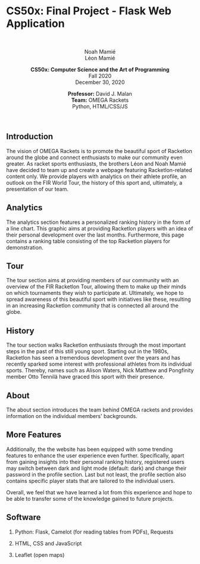# CS50x: Final Project - Flask Web Application #

<br />

<p align="center">
Noah Mamié <br />
Léon Mamié <br />
</p>

<p align="center">
<b>CS50x: Computer Science and the Art of Programming</b> <br />
Fall 2020 <br />
December 30, 2020
</p>

<p align="center">
<b>Professor:</b> David J. Malan <br />
<b>Team:</b> OMEGA Rackets <br />
Python, HTML/CSS/JS
</p>
<br />


## Introduction

The vision of OMEGA Rackets is to promote the beautiful sport of Racketlon around the globe and connect enthusiasts to make our community even greater.
As racket sports enthusiasts, the brothers Léon and Noah Mamié have decided to team up and create a webpage featuring Racketlon-related content only.
We provide players with analytics on their athlete profile, an outlook on the FIR World Tour, the history of this sport and, ultimately, a presentation of our team.

## Analytics

The analytics section features a personalized ranking history in the form of a line chart.
This graphic aims at providing Racketlon players with an idea of their personal development over the last months.
Furthermore, this page contains a ranking table consisting of the top Racketlon players for demonstration.

## Tour

The tour section aims at providing members of our community with an overview of the FIR Racketlon Tour, allowing them to make up their minds on which tournaments they wish to participate at.
Ultimately, we hope to spread awareness of this beautiful sport with initiatives like these, resulting in an increasing Racketlon community that is connected all around the globe.

## History

The tour section walks Racketlon enthusiasts through the most important steps in the past of this still young sport.
Starting out in the 1980s, Racketlon has seen a tremendous development over the years and has recently sparked some interest with professional athletes from its individual sports.
Thereby, names such as Alison Waters, Nick Matthew and Pongfinity member Otto Tennilä have graced this sport with their presence.

## About
The about section introduces the team behind OMEGA rackets and provides information on the individual members' backgrounds.

## More Features
Additionally, the the website has been equipped with some trending features to enhance the user experience even further.
Specifically, apart from gaining insights into their personal ranking history, registered users may switch between dark and light mode (default: dark) and change their password in the profile section.
Last but not least, the profile section also contains specific player stats that are tailored to the individual users.


Overall, we feel that we have learned a lot from this experience and hope to be able to transfer some of the knowledge gained to future projects.


## Software

1. Python: Flask, Camelot (for reading tables from PDFs), Requests

2. HTML, CSS and JavaScript

3. Leaflet (open maps)
